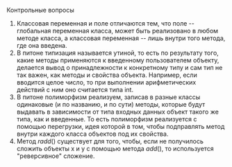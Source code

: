 Контрольные вопросы

1. Классовая переменная и поле отличаются тем, что поле -- глобальная переменная класса, может быть реализовано в любом методе класса, а классовая переменная -- лишь внутри того метода, где она введена.
2. В питоне типизация называется утиной, то есть по результату того, какие методы применяются к введенному пользователем объекту, делается вывод о принадлежности к конкретному типу и сам тип не так важен, как методы и свойства объекта. Например, если вводится целое число, то при выполнении арифметических действий с ним оно считается типа int.
3. В питоне полиморфизм реализуем, записав в разные классы одинаковые (и по названию, и по сути) методы, которые будут выдавать в зависимости от типа входных данных объект такого же типа, как и введенные. То есть полиморфизм реализуется с помощью перегрузки, идея которой в том, чтобы подправлять метод внутри каждого класса объектов под их свойства.
4. Метод _radd_() существует для того, чтобы, если не получилось сложить объекты x и y с помощью метода _add_(),  то используется "реверсивное" сложение.
